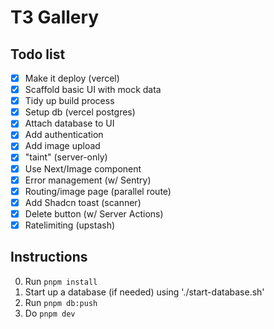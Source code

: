 # T3 Gallery

## Todo list

- [x] Make it deploy (vercel)
- [x] Scaffold basic UI with mock data
- [x] Tidy up build process
- [x] Setup db (vercel postgres)
- [x] Attach database to UI
- [x] Add authentication
- [x] Add image upload
- [x] "taint" (server-only)
- [x] Use Next/Image component
- [x] Error management (w/ Sentry)
- [x] Routing/image page (parallel route)
- [x] Add Shadcn toast (scanner)
- [x] Delete button (w/ Server Actions)
- [x] Ratelimiting (upstash)

## Instructions

0. Run `pnpm install`
1. Start up a database (if needed) using './start-database.sh'
2. Run `pnpm db:push`
3. Do `pnpm dev`
